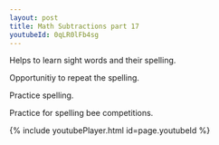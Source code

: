 ```yaml
---
layout: post
title: Math Subtractions part 17
youtubeId: 0qLR0lFb4sg
---
```

 
 
Helps to learn sight words and their spelling.

Opportunitiy to repeat the spelling. 

Practice spelling. 
 
Practice for spelling bee competitions. 
 
{% include youtubePlayer.html id=page.youtubeId %}
 
 
